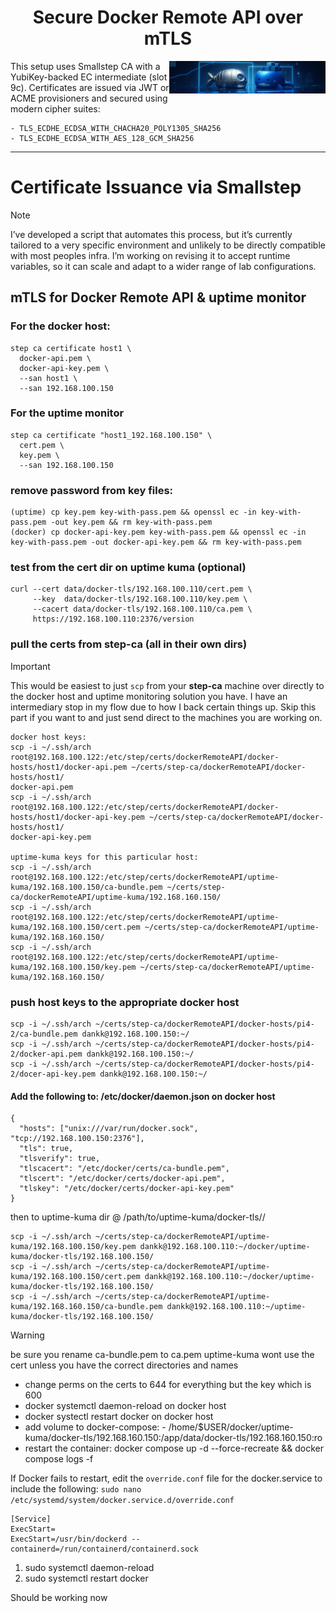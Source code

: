 <h1 align="center">Secure Docker Remote API over mTLS</h1>

<div align="center">
  <img src="https://github.com/danktankk/Docs/blob/main/Docker%20Remote%20API%20over%20TLS/Assets/dockerr2.png" width="250" vertical-align: top; align="right"/>
</div>

This setup uses Smallstep CA with a YubiKey-backed EC intermediate (slot 9c). Certificates are issued via JWT or ACME provisioners and secured using modern cipher suites:
```
- TLS_ECDHE_ECDSA_WITH_CHACHA20_POLY1305_SHA256
- TLS_ECDHE_ECDSA_WITH_AES_128_GCM_SHA256
```
---

# Certificate Issuance via Smallstep
>[!NOTE]
>I’ve developed a script that automates this process, but it’s currently tailored to a very specific environment and unlikely to be directly compatible with most peoples infra. I’m working on revising it to accept runtime variables, so it can scale and adapt to a wider range of lab configurations.

## mTLS for Docker Remote API & uptime monitor
### For the docker host:
```
step ca certificate host1 \
  docker-api.pem \
  docker-api-key.pem \
  --san host1 \
  --san 192.168.100.150
```
### For the uptime monitor
```
step ca certificate "host1_192.168.100.150" \
  cert.pem \
  key.pem \
  --san 192.168.100.150
```
### remove password from key files:
```
(uptime) cp key.pem key-with-pass.pem && openssl ec -in key-with-pass.pem -out key.pem && rm key-with-pass.pem
(docker) cp docker-api-key.pem key-with-pass.pem && openssl ec -in key-with-pass.pem -out docker-api-key.pem && rm key-with-pass.pem
```
### test from the cert dir on uptime kuma (optional)
```
curl --cert data/docker-tls/192.168.100.110/cert.pem \
     --key  data/docker-tls/192.168.100.110/key.pem \
     --cacert data/docker-tls/192.168.100.110/ca.pem \
     https://192.168.100.110:2376/version
```

### pull the certs from step-ca (all in their own dirs)
> [!IMPORTANT] 
> This would be easiest to just `scp` from your **step-ca** machine over directly to the docker host and uptime monitoring solution you have.  I have an intermediary stop in my flow due to how I back certain things up.  Skip this part if you want to and just send direct to the machines you are working on.

```
docker host keys:
scp -i ~/.ssh/arch root@192.168.100.122:/etc/step/certs/dockerRemoteAPI/docker-hosts/host1/docker-api.pem ~/certs/step-ca/dockerRemoteAPI/docker-hosts/host1/
docker-api.pem
scp -i ~/.ssh/arch root@192.168.100.122:/etc/step/certs/dockerRemoteAPI/docker-hosts/host1/docker-api-key.pem ~/certs/step-ca/dockerRemoteAPI/docker-hosts/host1/
docker-api-key.pem

uptime-kuma keys for this particular host:
scp -i ~/.ssh/arch root@192.168.100.122:/etc/step/certs/dockerRemoteAPI/uptime-kuma/192.168.100.150/ca-bundle.pem ~/certs/step-ca/dockerRemoteAPI/uptime-kuma/192.168.160.150/
scp -i ~/.ssh/arch root@192.168.100.122:/etc/step/certs/dockerRemoteAPI/uptime-kuma/192.168.100.150/cert.pem ~/certs/step-ca/dockerRemoteAPI/uptime-kuma/192.168.160.150/
scp -i ~/.ssh/arch root@192.168.100.122:/etc/step/certs/dockerRemoteAPI/uptime-kuma/192.168.100.150/key.pem ~/certs/step-ca/dockerRemoteAPI/uptime-kuma/192.168.160.150/
```

### push host keys to the appropriate docker host
```
scp -i ~/.ssh/arch ~/certs/step-ca/dockerRemoteAPI/docker-hosts/pi4-2/ca-bundle.pem dankk@192.168.100.150:~/
scp -i ~/.ssh/arch ~/certs/step-ca/dockerRemoteAPI/docker-hosts/pi4-2/docker-api.pem dankk@192.168.100.150:~/
scp -i ~/.ssh/arch ~/certs/step-ca/dockerRemoteAPI/docker-hosts/pi4-2/docer-api-key.pem dankk@192.168.100.150:~/
```
#### Add the following to: /etc/docker/daemon.json on docker host
```
{
  "hosts": ["unix:///var/run/docker.sock", "tcp://192.168.100.150:2376"],
  "tls": true,
  "tlsverify": true,
  "tlscacert": "/etc/docker/certs/ca-bundle.pem",
  "tlscert": "/etc/docker/certs/docker-api.pem",
  "tlskey": "/etc/docker/certs/docker-api-key.pem"
}
```
then to uptime-kuma dir @ /path/to/uptime-kuma/docker-tls/<ip for docker host>/<here>
```
scp -i ~/.ssh/arch ~/certs/step-ca/dockerRemoteAPI/uptime-kuma/192.168.100.150/key.pem dankk@192.168.100.110:~/docker/uptime-kuma/docker-tls/192.168.100.150/
scp -i ~/.ssh/arch ~/certs/step-ca/dockerRemoteAPI/uptime-kuma/192.168.100.150/cert.pem dankk@192.168.100.110:~/docker/uptime-kuma/docker-tls/192.168.100.150/
scp -i ~/.ssh/arch ~/certs/step-ca/dockerRemoteAPI/uptime-kuma/192.168.160.150/ca-bundle.pem dankk@192.168.100.110:~/uptime-kuma/docker-tls/192.168.100.150/
```
>[!WARNING]
> be sure you rename ca-bundle.pem to ca.pem
uptime-kuma wont use the cert unless you have the correct directories and names

- change perms on the certs to 644 for everything but the key which is 600
- docker systemctl daemon-reload on docker host 
- docker systectl restart docker on docker host
- add volume to docker-compose:
      - /home/$USER/docker/uptime-kuma/docker-tls/192.168.160.150:/app/data/docker-tls/192.168.160.150:ro
- restart the container:  docker compose up -d --force-recreate && docker compose logs -f

If Docker fails to restart, edit the `override.conf` file for the docker.service to include the following:
`sudo nano /etc/systemd/system/docker.service.d/override.conf`
```
[Service]
ExecStart=
ExecStart=/usr/bin/dockerd --containerd=/run/containerd/containerd.sock
```
1. sudo systemctl daemon-reload
2. sudo systemctl restart docker

Should be working now
